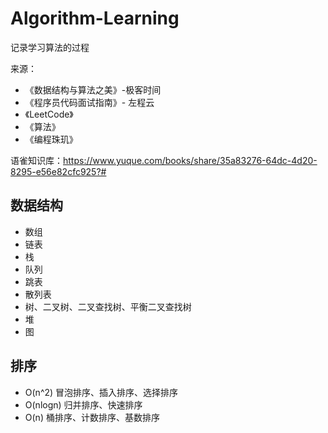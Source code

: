 # Algorithm-Learning
记录学习算法的过程

来源：
* 《数据结构与算法之美》-极客时间
* 《程序员代码面试指南》- 左程云
* 《LeetCode》
* 《算法》
* 《编程珠玑》

语雀知识库：https://www.yuque.com/books/share/35a83276-64dc-4d20-8295-e56e82cfc925?#

## 数据结构
* 数组
* 链表
* 栈
* 队列
* 跳表
* 散列表
* 树、二叉树、二叉查找树、平衡二叉查找树
* 堆
* 图

## 排序
* O(n^2) 冒泡排序、插入排序、选择排序
* O(nlogn) 归并排序、快速排序
* O(n) 桶排序、计数排序、基数排序

